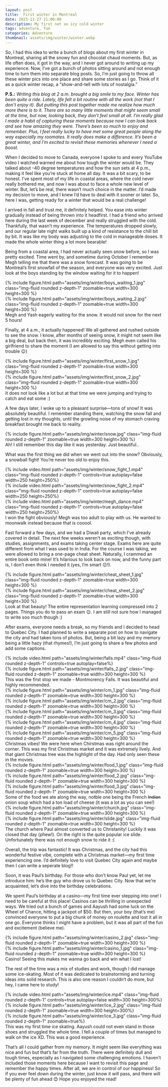 ```yaml
---
layout: post
title:  First winter in Montreal
date: 2023-11-27 21:00:00
description: My first not so icy cold winter
tags: adventure, fun
categories: Adventure
thumbnail: assets/img/winter/winter.webp
---
```

So, I had this idea to write a bunch of blogs about my first winter in Montreal, sharing all the snowy fun and chocolat chaud moments. But, as life often does, it got in the way, and I never got around to writing up my experience. Now, I’ve got a bunch of photos sitting around and not enough time to turn them into separate blog posts. So, I’m just going to throw all these winter pics into one place and share some stories as I go. Think of it as a quick winter recap, a “show-and-tell with lots of nostalgia.”

**P.S.:** *Writing this blog at 2 a.m. brought a big smile to my face. Winter has been quite a ride. Lately, life felt a bit routine with all the work (not that I don’t enjoy it). But putting this post together made me realize how much more there is to it. There are so many little moments that might seem small at the time, but now, looking back, they don’t feel small at all. I’m really glad I made a habit of capturing these moments because now I can look back and see how amazing they were. There’s been so much to enjoy and remember. Plus, I feel really lucky to have met some great people along the way especially my roomates. It really does make a difference. It’s been a great winter, and I’m excited to revisit these memories whenever I need a boost.*

When I decided to move to Canada, everyone I spoke to and every YouTube video I watched warned me about how tough the winter would be. They talked about -40 degree temperatures and how the sun sets at 4 p.m., making it feel like you’re stuck at home all day. It was a bit scary, to be honest. I’ve spent most of my life in coastal areas, where the cold never really bothered me, and now I was about to face a whole new level of winter. But, let’s be real, there wasn’t much choice in the matter. I’d made my decision to move, and I knew I’d have to deal with it sooner or later. So, here I was, getting ready for a winter that would be a real challenge!

I arrived in fall and trust me, it definitely helped. You ease into winter gradually instead of being thrown into it headfirst. I had a friend who arrived here during the last week of december and really struggled with the cold. Thankfully, that wasn’t my experience. The temperatures dropped slowly, and our regular late night walks built up a kind of resistance to the chill bit by bit. It was like my body was adjusting to the cold in manageable doses. It made the whole winter thing a lot more bearable!

Being from a coastal area, I had never actually seen snow before, so I was pretty excited. Time went by, and sometime during October I remember Megh telling me that there was a snow forecast. It was going to be Montreal’s first snowfall of the season, and everyone was very excited. Just look at the boys standing by the window waiting for it to happen!
<div class="row mt-3">
    <div class="col-sm mt-3 mt-md-0 text-center">
        {% include figure.html path="assets/img/winter/boys_waiting_1.jpg" class="img-fluid rounded z-depth-1" zoomable=true width=300 height=300 %}
    </div>
    <div class="col-sm mt-3 mt-md-0 text-center">
        {% include figure.html path="assets/img/winter/boys_waiting_2.jpg" class="img-fluid rounded z-depth-1" zoomable=true width=300 height=300 %}
    </div>
</div>
<div class="caption">
    Megh and Yash eagerly waiting for the snow. It would not snow for the next 5 hours!
</div>

Finally, at 4 a.m., it actually happened! We all gathered and rushed outside to see the snow. I know, after months of seeing snow, it might not seem like a big deal, but back then, it was incredibly exciting. Megh even called his girlfriend to share the moment (I am allowed to say this without getting into trouble 😉)

<div class="row mt-3">
    <div class="col-sm mt-3 mt-md-0 text-center">
        {% include figure.html path="assets/img/winter/first_snow_1.jpg" class="img-fluid rounded z-depth-1" zoomable=true width=300 height=300 %}
    </div>
    <div class="col-sm mt-3 mt-md-0 text-center">
        {% include figure.html path="assets/img/winter/first_snow_2.jpg" class="img-fluid rounded z-depth-1" zoomable=true width=300 height=300 %}
    </div>
</div>
<div class="caption">
    It does not look like a lot but at that time we were jumping and trying to catch and eat some :)
</div>

A few days later, I woke up to a pleasant surprise—tons of snow! It was absolutely beautiful. I remember standing there, watching the snow fall and getting lost in my thoughts, until the growling noise of my stomach craving breakfast brought me back to reality.

<div class="row mt-3">
    <div class="col-sm mt-3 mt-md-0 text-center">
        {% include figure.html path="assets/img/winter/snow.jpg" class="img-fluid rounded z-depth-1" zoomable=true width=300 height=300 %}
    </div>
</div>
<div class="caption">
    Ah! I still remember this day like it was yesterday. Just beautiful..
</div>

What was the first thing we did when we went out into the snow? Obviously, a snowball fight! You’re never too old to enjoy this.

<div class="row mt-3">
    <div class="col-sm mt-3 mt-md-0 text-center">
        {% include video.html path="assets/img/winter/snow_fight_1.mp4" class="img-fluid rounded z-depth-1" controls=true autoplay=false width=250 height=250%}
    </div>
    <div class="col-sm mt-3 mt-md-0 text-center">
        {% include video.html path="assets/img/winter/snow_fight_2.mp4" class="img-fluid rounded z-depth-1" controls=true autoplay=false width=250 height=250%}
    </div>
    <div class="col-sm mt-3 mt-md-0 text-center">
        {% include video.html path="assets/img/winter/megh_dance.mp4" class="img-fluid rounded z-depth-1" controls=true autoplay=false width=250 height=250%}
    </div>
</div>
<div class="caption">
    I won the fight obviously! Megh was too adult to play with us. He wanted to moonwalk instead because that is cooool.
</div>

Fast forward a few days, and we had a Diwali party, which I’ve already covered in detail. The next few weeks weren’t as exciting though, with studies, assignments, and exams taking center stage. Exams here are quite different from what I was used to in India. For the course I was taking, we were allowed to bring a one-page cheat sheet. Naturally, I crammed an entire book onto mine! It’s hilarious to look back on now, and the funny part is, I don’t even think I needed it (yes, I’m smart 😉!).

<div class="row mt-3">
    <div class="col-sm mt-3 mt-md-0 text-center">
        {% include figure.html path="assets/img/winter/cheat_sheet_1.jpg" class="img-fluid rounded z-depth-1" zoomable=true width=300 height=300 %}
    </div>
    <div class="col-sm mt-3 mt-md-0 text-center">
        {% include figure.html path="assets/img/winter/cheat_sheet_2.jpg" class="img-fluid rounded z-depth-1" zoomable=true width=300 height=300 %}
    </div>
</div>
<div class="caption">
    Look at that beauty! The entire representation learning compressed into 2 pages. Things you do to pass an exam 😉. I am still not sure how I managed to write soo much though :) 
</div>

After exams, everyone needs a break, so my friends and I decided to head to Quebec City. I had planned to write a separate post on how to navigate the city and had taken tons of photos. But, being a bit lazy and my memory being a little hazy (that rhymes!), I’m just going to share a few photos and add some captions.

<div class="row mt-3">
    <div class="col-sm mt-3 mt-md-0 text-center">
        {% include video.html path="assets/img/winter/falls.mp4" class="img-fluid rounded z-depth-1" controls=true autoplay=false%}
    </div>
    <div class="col-sm mt-3 mt-md-0 text-center">
        {% include figure.html path="assets/img/winter/falls_2.jpg" class="img-fluid rounded z-depth-1" zoomable=true width=300 height=300 %}
    </div>
</div>
<div class="caption">
    This was the first stop we made - Montmorency Falls. It was beautiful and highly recommended.
</div>

<div class="row mt-3">
    <div class="col-sm mt-3 mt-md-0 text-center">
        {% include figure.html path="assets/img/winter/cm_1.jpg" class="img-fluid rounded z-depth-1" zoomable=true width=300 height=300 %}
    </div>
    <div class="col-sm mt-3 mt-md-0 text-center">
        {% include figure.html path="assets/img/winter/cm_2.jpg" class="img-fluid rounded z-depth-1" zoomable=true width=300 height=300 %}
    </div>
</div>
<div class="row mt-3">
    <div class="col-sm mt-3 mt-md-0 text-center">
        {% include figure.html path="assets/img/winter/cm_3.jpg" class="img-fluid rounded z-depth-1" zoomable=true width=300 height=300 %}
    </div>
    <div class="col-sm mt-3 mt-md-0 text-center">
        {% include figure.html path="assets/img/winter/cm_4.jpg" class="img-fluid rounded z-depth-1" zoomable=true width=300 height=300 %}
    </div>
    <div class="col-sm mt-3 mt-md-0 text-center">
        {% include figure.html path="assets/img/winter/cm_5.jpg" class="img-fluid rounded z-depth-1" zoomable=true width=300 height=300 %}
    </div>
</div>
<div class="caption">
    Christmas vibes! We were here when Chirstmas was right around the corner. This was my first Christmas market and it was extremely lively. And that giant Christmas tree was the highlight of the day. Had only seen these in the movies.
</div>

<div class="row mt-3">
    <div class="col-sm mt-3 mt-md-0 text-center">
        {% include figure.html path="assets/img/winter/food_1.jpg" class="img-fluid rounded z-depth-1" zoomable=true width=300 height=300 %}
    </div>
    <div class="col-sm mt-3 mt-md-0 text-center">
        {% include figure.html path="assets/img/winter/food_2.jpg" class="img-fluid rounded z-depth-1" zoomable=true width=300 height=300 %}
    </div>
    <div class="col-sm mt-3 mt-md-0 text-center">
        {% include figure.html path="assets/img/winter/food_3.jpg" class="img-fluid rounded z-depth-1" zoomable=true width=300 height=300 %}
    </div>
</div>
<div class="caption">
    Some of the food we ate along the way, notble one being the French <strike>Indian</strike> onion soup which had a ton load of cheese (it was a lot as you can see!)
</div>

<div class="row mt-3">
    <div class="col-sm mt-3 mt-md-0 text-center">
        {% include figure.html path="assets/img/winter/church.jpg" class="img-fluid rounded z-depth-1" zoomable=true width=300 height=300 %}
    </div>
    <div class="col-sm mt-3 mt-md-0 text-center">
        {% include figure.html path="assets/img/winter/slide.jpg" class="img-fluid rounded z-depth-1" zoomable=true width=300 height=300 %}
    </div>
</div>
<div class="caption">
    The church where Paul almost converted us to Christanity! Luckily it was closed that day (phew!). On the right is the quite popular ice slide. Unfortunately there was not enough snow to ride it :(
</div>

Overall, the trip was fantastic! It was Christmas, and the city had this wonderful festive vibe, complete with a Christmas market—my first time experiencing one. I’d definitely love to visit Quebec City again and maybe then I can write a seperate blog!!

Soon, it was Paul’s birthday. For those who don’t know Paul yet, let me introduce him: he’s the guy who drove us to Quebec City. Now that we’re acquainted, let’s dive into the birthday celebrations.

We spent Paul’s birthday at a casino—my first time ever stepping into one! I need to be careful at this place! Casinos can be thrilling in unexpected ways. We tried out a bunch of games and Aayush had some luck on the Wheel of Chance, hitting a jackpot of $50. But then, your boy (that’s me) convinced everyone to put a big chunk of money on roulette and lost it all in one go. Everyone thinks I might have a problem, but it was all part of the fun and excitement (believe me).

<div class="row mt-3">
    <div class="col-sm mt-3 mt-md-0 text-center">
        {% include figure.html path="assets/img/winter/casino_2.jpg" class="img-fluid rounded z-depth-1" zoomable=true width=300 height=300 %}
    </div>
    <div class="col-sm mt-3 mt-md-0 text-center">
        {% include figure.html path="assets/img/winter/casino_1.jpg" class="img-fluid rounded z-depth-1" zoomable=true width=300 height=300 %}
    </div>
</div>
<div class="caption">
    Casino! Seeing this makes me wanna go back and win what I lost!
</div>

The rest of the time was a mix of studies and work, though I did manage some ice-skating. Most of it was dedicated to brainstorming and turning ideas into solid research. This is also one reason I couldn’t do more, but hey, I came here to study!

<div class="row mt-3">
    <div class="col-sm mt-3 mt-md-0 text-center">
        {% include video.html path="assets/img/winter/ice.mp4" class="img-fluid rounded z-depth-1" controls=true autoplay=false width=300 height=300%}
    </div>
    <div class="col-sm mt-3 mt-md-0 text-center">
        {% include figure.html path="assets/img/winter/ice_2.jpg" class="img-fluid rounded z-depth-1" zoomable=true width=300 height=300%}
    </div>
    <div class="col-sm mt-3 mt-md-0 text-center">
        {% include figure.html path="assets/img/winter/ice_3.jpg" class="img-fluid rounded z-depth-1" zoomable=true%}
    </div>
</div>
<div class="caption">
    This was my first time ice skating. Aayush could not even stand in those shoes and struggled the whole time. I fell a couple of times but managed to walk on the ice XD. This was a good experience.
</div>

That’s all I could gather from my memory. It might seem like everything was nice and fun but that’s far from the truth. There were definitely dull and tough times, especially as I navigated some challenging emotions. I haven’t included those moments here because I want to revisit this page and remember the happy times. After all, we are in control of our happiness! So if you ever feel down during the winter, just know it will pass, and there will be plenty of fun ahead 😊 Hope you enjoyed the read!